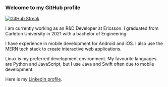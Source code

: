 ### Welcome to my GitHub profile

[![GitHub Streak](https://github-readme-streak-stats.herokuapp.com/?user=jeremylevasseur&theme=dark)](https://www.linkedin.com/in/jeremy-levasseur-008209137/)

I am currently working as an R&D Developer at Ericsson. I graduated from Carleton University in 2021 with a bachelor of Engineering.

I have experience in mobile development for Android and iOS. I also use the MERN tech stack to create interactive web applications.

Linux is my preferred development environment. My favourite languages are Python and JavaScript, but I use Java and Swift often due to mobile development.

Here is my [LinkedIn profile](https://www.linkedin.com/in/jeremy-levasseur-008209137/).

<!--
**jeremylevasseur/jeremylevasseur** is a ✨ _special_ ✨ repository because its `README.md` (this file) appears on your GitHub profile.

Here are some ideas to get you started:

- 🔭 I’m currently working on ...
- 🌱 I’m currently learning ...
- 👯 I’m looking to collaborate on ...
- 🤔 I’m looking for help with ...
- 💬 Ask me about ...
- 📫 How to reach me: ...
- 😄 Pronouns: ...
- ⚡ Fun fact: ...
-->
